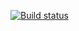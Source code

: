 [![Build status](https://ci.appveyor.com/api/projects/status/0tu8gx7u0fncg58c?svg=true)](https://ci.appveyor.com/project/EkaterinaZenina/apici)